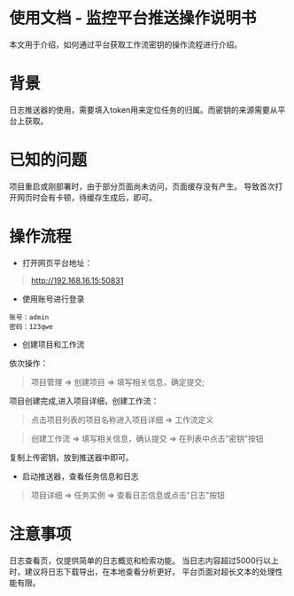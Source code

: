 # 使用文档 - 监控平台推送操作说明书

本文用于介绍，如何通过平台获取工作流密钥的操作流程进行介绍。

# 背景

日志推送器的使用，需要填入token用来定位任务的归属。而密钥的来源需要从平台上获取。

# 已知的问题

项目重启或刚部署时，由于部分页面尚未访问，页面缓存没有产生。
导致首次打开网页时会有卡顿，待缓存生成后，即可。

# 操作流程

* 打开网页平台地址：

> http://192.168.16.15:50831

* 使用账号进行登录

```
账号：admin
密码：123qwe
```

* 创建项目和工作流

依次操作：
> 项目管理 => 创建项目 => 填写相关信息，确定提交; 

项目创建完成,进入项目详细，创建工作流：
> 点击项目列表的项目名称进入项目详细 => 工作流定义

> 创建工作流 => 填写相关信息，确认提交 => 在列表中点击"密钥"按钮

复制上传密钥，放到推送器中即可。

* 启动推送器，查看任务信息和日志

> 项目详细 => 任务实例 => 查看日志信息或点击"日志"按钮

# 注意事项
日志查看页，仅提供简单的日志概览和检索功能。
当日志内容超过5000行以上时，建议将日志下载导出，在本地查看分析更好。
平台页面对超长文本的处理性能有限。